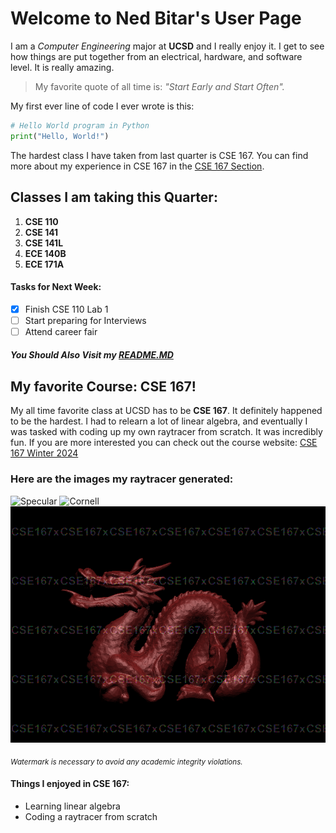 # Welcome to Ned Bitar's User Page

I am a *Computer Engineering* major at **UCSD** and I really enjoy it. I get to see how things are put together from an electrical, hardware, and software level. It is really amazing. 
> My favorite quote of all time is: *"Start Early and Start Often".*

My first ever line of code I ever wrote is this:
```python
# Hello World program in Python
print("Hello, World!")
```

The hardest class I have taken from last quarter is CSE 167. You can find more about my experience in CSE 167 in the [CSE 167 Section](#my-favorite-course-cse-167).

## Classes I am taking this Quarter:

1. **CSE 110**
2. **CSE 141**
3. **CSE 141L**
4. **ECE 140B**
5. **ECE 171A**

#### Tasks for Next Week:
- [x] Finish CSE 110 Lab 1
- [ ] Start preparing for Interviews
- [ ] Attend career fair

##### You Should Also Visit my [README.MD](README.md)

## My favorite Course: CSE 167!

My all time favorite class at UCSD has to be **CSE 167**. It definitely happened to be the hardest. I had to relearn a lot of linear algebra, and eventually I was tasked with coding up my own raytracer from scratch. It was incredibly fun. If you are more interested you can check out the course website: [CSE 167 Winter 2024](https://cseweb.ucsd.edu//~viscomp/classes/cse167/wi24/index.html)


### Here are the images my raytracer generated:
![Specular](https://raviucsdgroup.s3.amazonaws.com/hw3/1fdcb4a94eab2a0bb148f2d2cf5f8a0d/20240321184156/scene4-specular.png)
![Cornell](https://raviucsdgroup.s3.amazonaws.com/hw3/1fdcb4a94eab2a0bb148f2d2cf5f8a0d/20240321184156/scene6.png)
![Raytracer Image](scene7.png)

<sub>*Watermark is necessary to avoid any academic integrity violations.*</sub>

#### Things I enjoyed in CSE 167:
- Learning linear algebra
- Coding a raytracer from scratch


